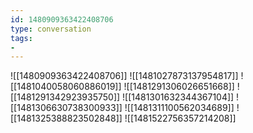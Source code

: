 ```yaml
---
id: 1480909363422408706
type: conversation
tags:
- 
---
```

![[1480909363422408706]]
![[1481027873137954817]]
![[1481040058060886019]]
![[1481291306026651668]]
![[1481291342923935750]]
![[1481301632344367104]]
![[1481306630738300933]]
![[1481311100562034689]]
![[1481325388823502848]]
![[1481522756357214208]]

